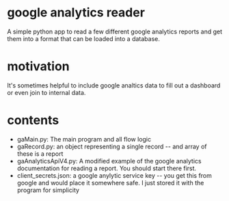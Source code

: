 

# google analytics reader
A simple python app to read a few different google analytics reports and get them into a format
that can be loaded into a database.

# motivation
It's sometimes helpful to include google analtics data to fill out a dashboard or even join to internal data.

# contents
* gaMain.py:  The main program and all flow logic
* gaRecord.py: an object representing a single record -- and array of these is a report
* gaAnalyticsApiV4.py: A modified example of the google analytics documentation for reading a report.  You should start there first.
* client_secrets.json: a google anylytic service key -- you get this from google and would place it somewhere safe.  I just stored it with the program for simplicity 
